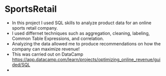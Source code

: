 # SportsRetail
- In this project I used SQL skills to analyze product data for an online sports retail company.
- I used differnet techniques such as aggregation, cleaning, labeling, Common Table Expressions, and correlation.
- Analyzing the data allowed me to produce recommendations on how the company can maximize revenue!
- This was carried out on DataCamp https://app.datacamp.com/learn/projects/optimizing_online_revenue/guided/SQL
- 
